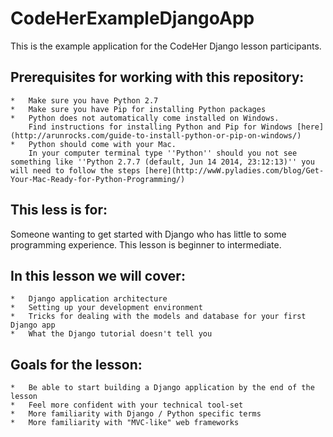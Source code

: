 CodeHerExampleDjangoApp
=======================

This is the example application for the CodeHer Django lesson participants.

Prerequisites for working with this repository:
-----------------------------------------------
	*	Make sure you have Python 2.7
	*	Make sure you have Pip for installing Python packages
	* 	Python does not automatically come installed on Windows.  
		Find instructions for installing Python and Pip for Windows [here](http://arunrocks.com/guide-to-install-python-or-pip-on-windows/)
	* 	Python should come with your Mac.  
		In your computer terminal type ''Python'' should you not see something like ''Python 2.7.7 (default, Jun 14 2014, 23:12:13)'' you will need to follow the steps [here](http://wwW.pyladies.com/blog/Get-Your-Mac-Ready-for-Python-Programming/)


This less is for:
-----------------
Someone wanting to get started with Django who has little to some programming experience.
This lesson is beginner to intermediate.


In this lesson we will cover:
-----------------------------
	*	Django application architecture
	*	Setting up your development environment
	*	Tricks for dealing with the models and database for your first Django app
	*	What the Django tutorial doesn't tell you
	

Goals for the lesson:
---------------------
	*	Be able to start building a Django application by the end of the lesson
	*	Feel more confident with your technical tool-set
	*	More familiarity with Django / Python specific terms
	* 	More familiarity with "MVC-like" web frameworks

